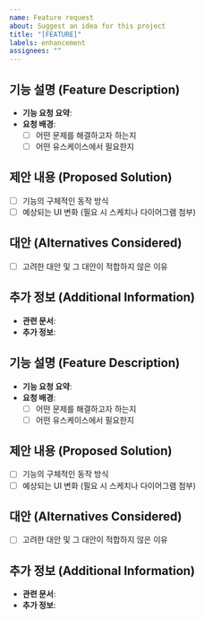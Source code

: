 ```yaml
---
name: Feature request
about: Suggest an idea for this project
title: "[FEATURE]"
labels: enhancement
assignees: ""
---
```


## 기능 설명 (Feature Description)

- **기능 요청 요약**:
- **요청 배경**:
  - [ ] 어떤 문제를 해결하고자 하는지
  - [ ] 어떤 유스케이스에서 필요한지

## 제안 내용 (Proposed Solution)

- [ ] 기능의 구체적인 동작 방식
- [ ] 예상되는 UI 변화 (필요 시 스케치나 다이어그램 첨부)

## 대안 (Alternatives Considered)

- [ ] 고려한 대안 및 그 대안이 적합하지 않은 이유

## 추가 정보 (Additional Information)

- **관련 문서**:
- **추가 정보**:

## 기능 설명 (Feature Description)

- **기능 요청 요약**:
- **요청 배경**:
  - [ ] 어떤 문제를 해결하고자 하는지
  - [ ] 어떤 유스케이스에서 필요한지

## 제안 내용 (Proposed Solution)

- [ ] 기능의 구체적인 동작 방식
- [ ] 예상되는 UI 변화 (필요 시 스케치나 다이어그램 첨부)

## 대안 (Alternatives Considered)

- [ ] 고려한 대안 및 그 대안이 적합하지 않은 이유

## 추가 정보 (Additional Information)

- **관련 문서**:
- **추가 정보**:
